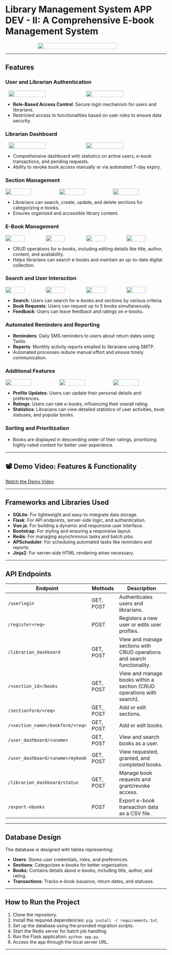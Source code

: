 # Library Management System APP DEV - II: A Comprehensive E-book Management System

<div style="display: flex; justify-content: center;">
  <img src="https://github.com/user-attachments/assets/78953cc1-a244-41b6-98b3-a2c0be35e6c9" width="70%" style="margin-left: 10%;">
</div>

---

## Features

### User and Librarian Authentication

<div style="display: flex; justify-content: center;">
  <img src="https://github.com/user-attachments/assets/6a634fb7-209c-42d5-9d1b-b92702cdd861" width="48%">
  <img src="https://github.com/user-attachments/assets/fcef253a-7512-4154-8118-33cc93cad636" width="48%">
</div>

- **Role-Based Access Control**: Secure login mechanism for users and librarians.
- Restricted access to functionalities based on user roles to ensure data security.

### Librarian Dashboard

<div style="display: flex; justify-content: center;">
  <img src="https://github.com/user-attachments/assets/7530ff92-5cbe-49ef-8bf9-9b88ba44c6d7" width="48%" height="110%">
  <img src="https://github.com/user-attachments/assets/0ac92e3a-427f-4137-822c-9a91d07eaafa" width="48%">
</div>

- Comprehensive dashboard with statistics on active users, e-book transactions, and pending requests.
- Ability to revoke book access manually or via automated 7-day expiry.

### Section Management

<div style="display: flex; justify-content: center;">
  <img src="https://github.com/user-attachments/assets/454c5b95-ef30-46d7-a1cd-bca1a5a970b4" width="48%">
  <img src="https://github.com/user-attachments/assets/cb356367-392c-4cd7-bc8e-528219ef1ac6" width="48%">
    <img src="https://github.com/user-attachments/assets/a5680c9c-e87d-4a22-a409-ba1fac9af8a2" width="48%">
</div>

- Librarians can search, create, update, and delete sections for categorizing e-books.
- Ensures organized and accessible library content.

### E-Book Management

<div style="display: flex; justify-content: center;">
  <img src="https://github.com/user-attachments/assets/dbb018bb-901c-4e2e-8772-9b271e4d63d5" width="48%">
  <img src="https://github.com/user-attachments/assets/8828cbc5-2d64-4053-a40d-0aca3264a83c" width="48%">
    <img src="https://github.com/user-attachments/assets/98a51c04-8d6d-4e2f-8a28-3b27961de80c" width="48%">
    <img src="https://github.com/user-attachments/assets/6d46aa23-330e-49f8-a8d2-1df23e3f8516" width="48%">
</div>

- CRUD operations for e-books, including editing details like title, author, content, and availability.
- Helps librarians can search e-books and maintain an up-to-date digital collection.

### Search and User Interaction

<div style="display: flex; justify-content: center; align-items: center;">
    <img src="https://github.com/user-attachments/assets/61bd6906-2b8d-4cad-9d7e-e1425089a9db" width="48%">
  <img src="https://github.com/user-attachments/assets/da5ae882-98e5-492b-8386-3962e2ef86db" width="48%">
  <img src="https://github.com/user-attachments/assets/1b072585-5979-42fd-bc59-ea4caaa4da01" width="48%">
    <img src="https://github.com/user-attachments/assets/2db0b582-2944-42e2-9d5c-9a5339a1b351" width="48%">
</div>

- **Search**: Users can search for e-books and sections by various criteria.
- **Book Requests**: Users can request up to 5 books simultaneously.
- **Feedback**: Users can leave feedback and ratings on e-books.

### Automated Reminders and Reporting
- **Reminders**: Daily SMS reminders to users about return dates using Twilio.
- **Reports**: Monthly activity reports emailed to librarians using SMTP.
- Automated processes reduce manual effort and ensure timely communication.

### Additional Features

<div style="display: flex; justify-content: center;">
  <img src="https://github.com/user-attachments/assets/3453fdad-6600-449c-8a8c-282f4beb3b43" width="48%">
  <img src="https://github.com/user-attachments/assets/a35eb622-8e14-4116-89f1-d3e3671b8f10" width="48%">
  <img src="https://github.com/user-attachments/assets/90510877-cfcb-40c0-b0ad-9c4e61e5f943" width="48%">
</div>

- **Profile Updates**: Users can update their personal details and preferences.
- **Ratings**: Users can rate e-books, influencing their overall rating.
- **Statistics**: Librarians can view detailed statistics of user activities, book statuses, and popular books.

### Sorting and Prioritization
- Books are displayed in descending order of their ratings, prioritizing highly-rated content for better user experience.

---
## 📽️ Demo Video: Features & Functionality

[Watch the Demo Video](https://drive.google.com/file/d/1Nx8zZkuIDyMMH1DZNYfvvqUhmqmqTP7n/view?usp=drive_link)

---

## Frameworks and Libraries Used
- **SQLite**: For lightweight and easy-to-integrate data storage.
- **Flask**: For API endpoints, server-side logic, and authentication.
- **Vue.js**: For building a dynamic and responsive user interface.
- **Bootstrap**: For styling and ensuring a responsive layout.
- **Redis**: For managing asynchronous tasks and batch jobs.
- **APScheduler**: For scheduling automated tasks like reminders and reports.
- **Jinja2**: For server-side HTML rendering when necessary.

---

## API Endpoints

| Endpoint                              | Methods   | Description                                                                                   |
|---------------------------------------|-----------|-----------------------------------------------------------------------------------------------|
| `/userlogin`                          | GET, POST | Authenticates users and librarians.                                                          |
| `/register<req>`                      | POST      | Registers a new user or edits user profiles.                                                 |
| `/librarian_dashboard`                | GET, POST | View and manage sections with CRUD operations and search functionality.                      |
| `/<section_id>/books`                 | GET, POST | View and manage books within a section (CRUD operations with search).                        |
| `/sectionform/<req>`                  | GET, POST | Add or edit sections.                                                                        |
| `/<section_name>/bookform/<req>`      | GET, POST | Add or edit books.                                                                           |
| `/user_dashboard/<uname>`             | GET, POST | View and search books as a user.                                                             |
| `/user_dashboard/<uname>/mybook`      | GET, POST | View requested, granted, and completed books.                                                |
| `/librarian_dashboard/status`         | GET, POST | Manage book requests and grant/revoke access.                                                |
| `/export-ebooks`                      | POST      | Export e-book transaction data as a CSV file.                                                |

---

## Database Design
The database is designed with tables representing:
- **Users**: Stores user credentials, roles, and preferences.
- **Sections**: Categorizes e-books for better organization.
- **Books**: Contains details about e-books, including title, author, and rating.
- **Transactions**: Tracks e-book issuance, return dates, and statuses.

---

## How to Run the Project
1. Clone the repository.
2. Install the required dependencies: `pip install -r requirements.txt`.
3. Set up the database using the provided migration scripts.
4. Start the Redis server for batch job handling.
5. Run the Flask application: `python app.py`.
6. Access the app through the local server URL.

---

